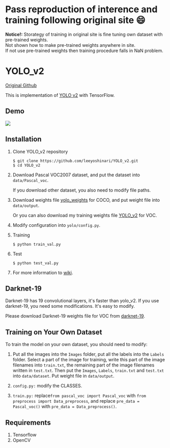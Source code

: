 # Pass reproduction of interence and training following original site :smile:

**Notice!:**
Storategy of training in original site is fine tuning own dataset with pre-trained weights.  
Not shown how to make pre-trained weights anywhere in site.  
If not use pre-trained weights then training procedure falls in NaN problem.  

# YOLO_v2

[Original Github](https://github.com/leeyoshinari/YOLO_v2)  

This is implementation of [YOLO v2](https://arxiv.org/pdf/1612.08242.pdf) with TensorFlow.

## Demo
![](https://github.com/leeyoshinari/YOLO_v2/blob/master/test/yolo%20v2%20demo.gif)

## Installation
1. Clone YOLO_v2 repository
	```Shell
	$ git clone https://github.com/leeyoshinari/YOLO_v2.git
    $ cd YOLO_v2
	```

2. Download Pascal VOC2007 dataset, and put the dataset into `data/Pascal_voc`.

   If you download other dataset, you also need to modify file paths.

3. Download weights file [yolo_weights](https://drive.google.com/drive/folders/13TWYuNY-XcX9EyoU87dH9XsBKuWcPHHw?usp=sharing) for COCO, and put weight file into `data/output`.

   Or you can also download my training weights file [YOLO_v2](https://drive.google.com/drive/folders/14w9JL74VZivk0iD00I3eQYL67bvNyq0N?usp=sharing) for VOC.

4. Modify configuration into `yolo/config.py`.

5. Training
	```Shell
	$ python train_val.py
	```

6. Test
	```Shell
	$ python test_val.py
	```
7. For more information to [wiki](https://github.com/leeyoshinari/YOLO_v2/wiki/YOLO_v2). 

## Darknet-19
Darknet-19 has 19 convolutional layers, it's faster than yolo_v2. If you use darknet-19, you need some modifications. It's easy to modify.

 Please download Darknet-19 weights file for VOC from [darknet-19](https://drive.google.com/open?id=1XWWecDpekQ1t2DjhizF-virWyQCTSUeF).

## Training on Your Own Dataset
To train the model on your own dataset, you should need to modify:

1. Put all the images into the `Images` folder, put all the labels into the `Labels` folder. Select a part of the image for training, write this part of the image filenames into `train.txt`, the remaining part of the image filenames written in `test.txt`. Then put the `Images`, `Labels`, `train.txt` and `test.txt` into `data/dataset`. Put weight file in `data/output`.

2. `config.py:` modify the CLASSES.

3. `train.py:` replace`from pascal_voc import Pascal_voc` with `from preprocess import Data_preprocess`, and replace `pre_data = Pascal_voc()` with `pre_data = Data_preprocess()`.

## Requirements
1. Tensorflow
2. OpenCV
